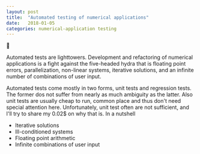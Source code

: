 ```yaml
---
layout: post
title:  "Automated testing of numerical applications"
date:   2018-01-05
categories: numerical-application testing
---
```


:construction:

Automated tests are lighttowers. Development and refactoring of numerical applications is a fight against the five-headed hydra that is floating point errors, parallelization, non-linear systems, iterative solutions, and an infinite number of combinations of user input.

Automated tests come mostly in two forms, unit tests and regression tests. The former dos not suffer from nearly as much ambiguity as the latter. Also unit tests are usually cheap to run, common place and thus don't need special attention here. Unfortunately, unit test often are not sufficient, and I'll try to share my 0.02$ on why that is. In a nutshell
- Iterative solutions
- Ill-conditioned systems
- Floating point arithmetic
- Infinite combinations of user input

